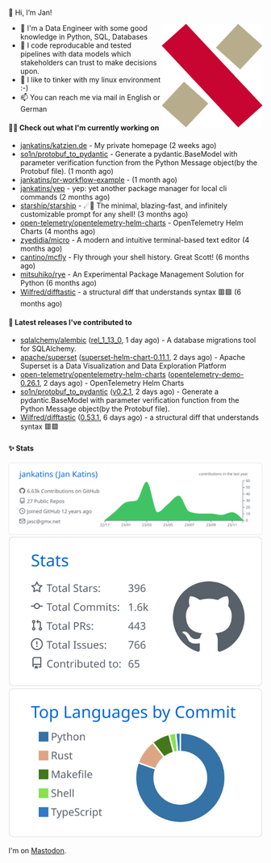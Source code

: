 👋 Hi, I’m Jan!

<img align="right" src="https://raw.githubusercontent.com/kreuzwerkerbot/kreuzwerkerbot/master/assets/xw.png" width="200">

- 🌱 I'm a Data Engineer with some good knowledge in Python, SQL, Databases
- 💪 I code reproducable and tested pipelines with data models which stakeholders can trust to make decisions upon.
- 💞️ I like to tinker with my linux environment :-)
- 📫 You can reach me via mail in English or German

#### 👩‍💻 Check out what I'm currently working on

- [jankatins/katzien.de](https://github.com/jankatins/katzien.de) - My private homepage (2 weeks ago)
- [so1n/protobuf_to_pydantic](https://github.com/so1n/protobuf_to_pydantic) - Generate a pydantic.BaseModel with parameter verification function from the Python Message object(by the Protobuf file). (1 month ago)
- [jankatins/pr-workflow-example](https://github.com/jankatins/pr-workflow-example) -  (1 month ago)
- [jankatins/yep](https://github.com/jankatins/yep) - yep: yet another package manager for local cli commands (2 months ago)
- [starship/starship](https://github.com/starship/starship) - ☄🌌️  The minimal, blazing-fast, and infinitely customizable prompt for any shell! (3 months ago)
- [open-telemetry/opentelemetry-helm-charts](https://github.com/open-telemetry/opentelemetry-helm-charts) - OpenTelemetry Helm Charts (4 months ago)
- [zyedidia/micro](https://github.com/zyedidia/micro) - A modern and intuitive terminal-based text editor (4 months ago)
- [cantino/mcfly](https://github.com/cantino/mcfly) - Fly through your shell history. Great Scott! (6 months ago)
- [mitsuhiko/rye](https://github.com/mitsuhiko/rye) - An Experimental Package Management Solution for Python (6 months ago)
- [Wilfred/difftastic](https://github.com/Wilfred/difftastic) - a structural diff that understands syntax 🟥🟩 (6 months ago)

#### 🔭 Latest releases I've contributed to

- [sqlalchemy/alembic](https://github.com/sqlalchemy/alembic) ([rel_1_13_0](https://github.com/sqlalchemy/alembic/releases/tag/rel_1_13_0), 1 day ago) - A database migrations tool for SQLAlchemy.
- [apache/superset](https://github.com/apache/superset) ([superset-helm-chart-0.11.1](https://github.com/apache/superset/releases/tag/superset-helm-chart-0.11.1), 2 days ago) - Apache Superset is a Data Visualization and Data Exploration Platform
- [open-telemetry/opentelemetry-helm-charts](https://github.com/open-telemetry/opentelemetry-helm-charts) ([opentelemetry-demo-0.26.1](https://github.com/open-telemetry/opentelemetry-helm-charts/releases/tag/opentelemetry-demo-0.26.1), 2 days ago) - OpenTelemetry Helm Charts
- [so1n/protobuf_to_pydantic](https://github.com/so1n/protobuf_to_pydantic) ([v0.2.1](https://github.com/so1n/protobuf_to_pydantic/releases/tag/v0.2.1), 2 days ago) - Generate a pydantic.BaseModel with parameter verification function from the Python Message object(by the Protobuf file).
- [Wilfred/difftastic](https://github.com/Wilfred/difftastic) ([0.53.1](https://github.com/Wilfred/difftastic/releases/tag/0.53.1), 6 days ago) - a structural diff that understands syntax 🟥🟩


#### ✨ Stats

  [![](https://raw.githubusercontent.com/jankatins/jankatins/master/profile-summary-card-output/github/0-profile-details.svg)](https://github.com/vn7n24fzkq/github-profile-summary-cards)
  [![](https://raw.githubusercontent.com/jankatins/jankatins/master/profile-summary-card-output/github/3-stats.svg)](https://github.com/vn7n24fzkq/github-profile-summary-cards)
  [![](https://raw.githubusercontent.com/jankatins/jankatins/master/profile-summary-card-output/github/2-most-commit-language.svg)](https://github.com/vn7n24fzkq/github-profile-summary-cards)

I'm on <a rel="me" href="https://fosstodon.org/@jankatins">Mastodon</a>.
